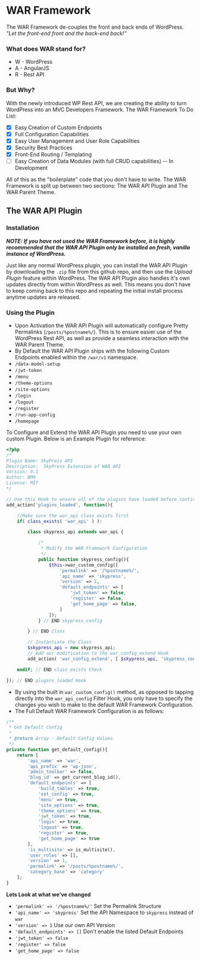 # WAR Framework #
The WAR Framework de-couples the front and back ends of WordPress.
*"Let the front-end front and the back-end back!"*

### What does WAR stand for? ###
* W - WordPress
* A - AngularJS
* R - Rest API

### But Why? ###
With the newly introduced WP Rest API, we are creating the ability to turn WordPress into an MVC Developers Framework. The WAR Framework To Do List:

- [x] Easy Creation of Custom Endpoints
- [x] Full Configuration Capabilities
- [x] Easy User Management and User Role Capabilities
- [x] Security Best Practices
- [x] Front-End Routing / Templating
- [ ] Easy Creation of Data Modules (with full CRUD capabilities) -- In Development

All of this as the "boilerplate" code that you don't have to write. The WAR Framework is split up between two sections: The WAR API Plugin and The WAR Parent Theme.

## The WAR API Plugin ##

### Installation ###
_**NOTE: If you have not used the WAR Framework before, it is highly recommended that the WAR API Plugin only be installed on fresh, vanilla instance of WordPress.**_

Just like any normal WordPress plugin, you can install the WAR API Plugin by downloading the `.zip` file from this github repo, and then use the *Upload Plugin* feature within WordPress. The WAR API Plugin also handles it's own updates directly from within WordPress as well. This means you don't have to keep coming back to this repo and repeating the initial install process anytime updates are released.

### Using the Plugin ###
* Upon Activation the WAR API Plugin will automatically configure Pretty Permalinks (`/posts/%postname%/`). This is to ensure easier use of the WordPress Rest API, as well as provide a seamless interaction with the WAR Parent Theme.
* By Default the WAR API Plugin ships with the following Custom Endpoints enabled within the `/war/v1` namespace.
 * `/data-model-setup`
 * `/jwt-token`
 * `/menu`
 * `/theme-options`
 * `/site-options`
 * `/login`
 * `/logout`
 * `/register`
 * `/run-app-config`
 * `/homepage`

To Configure and Extend the WAR API Plugin you need to use your own custom Plugin. Below is an Example Plugin for reference:

```php
<?php
/*
Plugin Name: SkyPress API
Description:  SkyPress Extension of WAR API
Version: 0.1
Author: BMO
License: MIT
*/

// Use this Hook to ensure all of the plugins have loaded before continuing
add_action('plugins_loaded', function(){

    //Make sure the war_api class exists first
    if( class_exists( 'war_api' ) ):

		class skypress_api extends war_api {

			/*
			 * Modify the WAR Framework Configuration
			 */
			public function skypress_config(){
				$this->war_custom_config([
					'permalink' => '/%postname%/',
					'api_name' => 'skypress',
					'version' => 1,
					'default_endpoints' => [
						'jwt_token' => false,
						'register' => false,
						'get_home_page' => false,
					]
				]);
			} // END skypress_config

		} // END Class

		// Instantiate the Class
		$skypress_api = new skypress_api;
		// Add our modification to the war_config_extend Hook
		add_action( 'war_config_extend', [ $skypress_api, 'skypress_config' ] );

	endif; // END class_exists Check

}); // END plugins_loaded Hook
```
* By using the built in `war_custom_config()` method, as opposed to tapping directly into the `war_api_config` Filter Hook, you only have to specify the changes you wish to make to the default WAR Framework Configuration.
* The Full Default WAR Framework Configuration is as follows:

```php
/**
 * Get Default Config
 *
 * @return Array - Default Config Values
 */
private function get_default_config(){
	return [
		'api_name' => 'war',
		'api_prefix' => 'wp-json',
		'admin_toolbar' => false,
		'blog_id' => get_current_blog_id(),
		'default_endpoints' => [
			'build_tables' => true,
			'set_config' => true,
			'menu' => true,
			'site_options' => true,
			'theme_options' => true,
			'jwt_token' => true,
			'login' => true,
			'logout' => true,
			'register' => true,
			'get_home_page' => true
		],
		'is_multisite' => is_multisite(),
		'user_roles' => [],
		'version' => 1,
		'permalink' => '/posts/%postname%/',
		'category_base' => 'category'
	];
}
```

**Lets Look at what we've changed**
* `'permalink' => '/%postname%/'` Set the Permalink Structure
* `'api_name' => 'skypress'` Set the API Namespace to `skypress` instead of `war`
* `'version' => 1` Use our own API Version
* `'default_endpoints' => []` Don't enable the listed Default Endpoints
 * `'jwt_token' => false`
 * `'register' => false`
 * `'get_home_page' => false`
